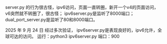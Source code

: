 
server.py 的行为很古怪，ipv6访问，页面一直转圈，新开一个v4的页面访问，v6突然就不转圈了，很古怪；
ipv6server.py是监听了8000端口；
dual_port_server.py是监听了80和8000端口。

2025 年 9 月 24 日
经过多次验证， ipv6server.py是表现良好的，ipv6允许，全球可达的访问。
运行：python3 ipv6server.py
端口：900